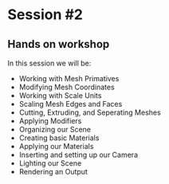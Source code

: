 # Session #2 

## Hands on workshop

In this session we will be:

- Working with Mesh Primatives
- Modifying Mesh Coordinates
- Working with Scale Units
- Scaling Mesh Edges and Faces
- Cutting, Extruding, and Seperating Meshes
- Applying Modifiers
- Organizing our Scene
- Creating basic Materials
- Applying our Materials
- Inserting and setting up our Camera
- Lighting our Scene
- Rendering an Output


